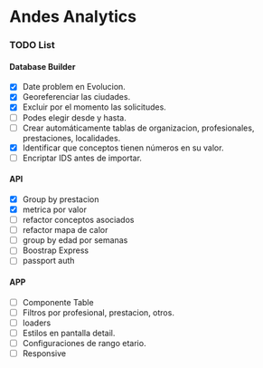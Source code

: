 # Andes Analytics

### TODO List

#### Database Builder	
- [x] Date problem en Evolucion.  
- [X] Georeferenciar las ciudades.  
- [X] Excluir por el momento las solicitudes.  
- [ ] Podes elegir desde y hasta.
- [ ] Crear automáticamente tablas de organizacion, profesionales, prestaciones, localidades.
- [X] Identificar que conceptos tienen números en su valor.
- [ ] Encriptar IDS antes de importar.

#### API
- [X] Group by prestacion  
- [X] metrica por valor  
- [ ] refactor conceptos asociados
- [ ] refactor mapa de calor
- [ ] group by edad por semanas 
- [ ] Boostrap Express
- [ ] passport auth

#### APP
- [ ] Componente Table
- [ ] Filtros por profesional, prestacion, otros.
- [ ] loaders
- [ ] Estilos en pantalla detail.
- [ ] Configuraciones de rango etario.
- [ ] Responsive